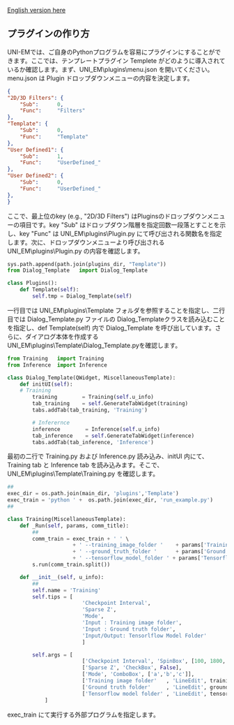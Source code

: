 [English version here](HowToMakePlugin.md)

## プラグインの作り方

UNI-EMでは、ご自身のPythonプログラムを容易にプラグインにすることができます。ここでは、テンプレートプラグイン Templete がどのように導入されているか確認します。まず、UNI_EM\plugins\menu.json を開いてください。menu.json は Plugin ドロップダウンメニューの内容を決定します。
```json
{
"2D/3D Filters": {
	"Sub":		0,
	"Func":		"Filters"
},
"Template": {
	"Sub":		0,
	"Func":		"Template"
},
"User Defined1": {
	"Sub":		1,
	"Func":		"UserDefined_"
},
"User Defined2": {
	"Sub":		0,
	"Func":		"UserDefined_"
},
}
```
ここで、最上位のkey (e.g., "2D/3D Filters") はPluginsのドロップダウンメニューの項目です。key "Sub" はドロップダウン階層を指定回数一段落とすことを示し、key "Func" は UNI_EM\plugins\Plugin.py にて呼び出される関数名を指定します。次に、ドロップダウンメニューより呼び出される UNI_EM\plugins\Plugin.py の内容を確認します。
```python
sys.path.append(path.join(plugins_dir, "Template"))
from Dialog_Template   import Dialog_Template

class Plugins():
    def Template(self):
        self.tmp = Dialog_Template(self)
```
一行目では UNI_EM\plugins\Template フォルダを参照することを指定し、二行目では Dialog_Template.py ファイルの Dialog_Templateクラスを読み込むことを指定し、def Template(self) 内で Dialog_Template を呼び出しています。さらに、ダイアログ本体を作成する UNI_EM\plugins\Template\Dialog_Template.pyを確認します。
```python
from Training   import Training
from Inference  import Inference

class Dialog_Template(QWidget, MiscellaneousTemplate):
    def initUI(self):
	# Training
        training        = Training(self.u_info)
        tab_training    = self.GenerateTabWidget(training)
        tabs.addTab(tab_training, 'Training')

        # Inferernce
        inference        = Inference(self.u_info)
        tab_inference    = self.GenerateTabWidget(inference)
        tabs.addTab(tab_inference, 'Inference')
```
最初の二行で Training.py および Inference.py 読み込み、initUI 内にて、Training tab と Inference tab を読み込みます。そこで、UNI_EM\plugins\Template\Training.py を確認します。
```python
##
exec_dir = os.path.join(main_dir, 'plugins','Template')
exec_train = 'python ' +  os.path.join(exec_dir, 'run_example.py')
##

class Training(MiscellaneousTemplate):
    def _Run(self, params, comm_title):
        ##
        comm_train = exec_train + ' ' \
                     + ' --training_image_folder '    + params['Training image folder'] + ' ' \
                     + ' --ground_truth_folder '      + params['Ground truth folder'] + ' ' \
                     + ' --tensorflow_model_folder ' + params['Tensorflow model folder']  + ' ' \
        s.run(comm_train.split())

    def __init__(self, u_info):
    	##
        self.name = 'Training'
        self.tips = [
                        'Checkpoint Interval',
                        'Sparse Z',
                        'Mode',
                        'Input : Training image folder',
                        'Input : Ground truth folder',
                        'Input/Output: Tensorlflow Model Folder'
                        ]

        self.args = [
                        ['Checkpoint Interval', 'SpinBox', [100, 1800, 65535]],
                        ['Sparse Z', 'CheckBox', False],
                        ['Mode', 'ComboBox', ['a','b','c']],
                        ['Training image folder'   , 'LineEdit', training_image_path   , 'BrowseDirImg'],
                        ['Ground truth folder'     , 'LineEdit', ground_truth_path     , 'BrowseDirImg'],
                        ['Tensorflow model folder' , 'LineEdit', tensorflow_file_path  , 'BrowseDir'],
            ]
```
exec_train にて実行する外部プログラムを指定します。


